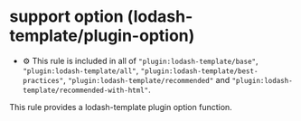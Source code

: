 # support option (lodash-template/plugin-option)

- :gear: This rule is included in all of `"plugin:lodash-template/base"`, `"plugin:lodash-template/all"`, `"plugin:lodash-template/best-practices"`, `"plugin:lodash-template/recommended"` and `"plugin:lodash-template/recommended-with-html"`.

This rule provides a lodash-template plugin option function.
